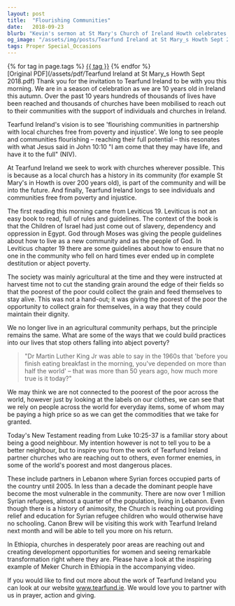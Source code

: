```yaml
---
layout: post
title:  "Flourishing Communities"
date:   2018-09-23
blurb: "Kevin's sermon at St Mary's Church of Ireland Howth celebrates Tearfund Ireland's 10th anniversary and its vision for flourishing communities free from poverty and injustice. Drawing from biblical teachings and the work of partner churches, he inspires action towards creating a world where everyone can maintain their dignity and reach their full potential."
og_image: "/assets/img/posts/Tearfund Ireland at St Mary_s Howth Sept 2018.png"
tags: Proper Special_Occasions
---    
```

<div class="tag-pills">
    {% for tag in page.tags %}
    <a href="{{ site.baseurl }}/tag/{{ tag | slugify }}" class="tag-pill">{{ tag }}</a>
    {% endfor %}
</div>
[Original PDF](/assets/pdf/Tearfund Ireland at St Mary_s Howth Sept 2018.pdf)
Thank you for the invitation to Tearfund Ireland to be with you this morning. We are in a season of celebration as we are 10 years old in Ireland this autumn. Over the past 10 years hundreds of thousands of lives have been reached and thousands of churches have been mobilised to reach out to their communities with the support of individuals and churches in Ireland.

Tearfund Ireland's vision is to see 'flourishing communities in partnership with local churches free from poverty and injustice'. We long to see people and communities flourishing – reaching their full potential – this resonates with what Jesus said in John 10:10 "I am come that they may have life, and have it to the full" (NIV).

At Tearfund Ireland we seek to work with churches wherever possible. This is because as a local church has a history in its community (for example St Mary's in Howth is over 200 years old), is part of the community and will be into the future. And finally, Tearfund Ireland longs to see individuals and communities free from poverty and injustice.

The first reading this morning came from Leviticus 19. Leviticus is not an easy book to read, full of rules and guidelines. The context of the book is that the Children of Israel had just come out of slavery, dependency and oppression in Egypt. God through Moses was giving the people guidelines about how to live as a new community and as the people of God. In Leviticus chapter 19 there are some guidelines about how to ensure that no one in the community who fell on hard times ever ended up in complete destitution or abject poverty.

The society was mainly agricultural at the time and they were instructed at harvest time not to cut the standing grain around the edge of their fields so that the poorest of the poor could collect the grain and feed themselves to stay alive. This was not a hand-out; it was giving the poorest of the poor the opportunity to collect grain for themselves, in a way that they could maintain their dignity.

We no longer live in an agricultural community perhaps, but the principle remains the same. What are some of the ways that we could build practices into our lives that stop others falling into abject poverty?

> "Dr Martin Luther King Jr was able to say in the 1960s that 'before you finish eating breakfast in the morning, you've depended on more than half the world' – that was more than 50 years ago, how much more true is it today?"

We may think we are not connected to the poorest of the poor across the world, however just by looking at the labels on our clothes, we can see that we rely on people across the world for everyday items, some of whom may be paying a high price so as we can get the commodities that we take for granted.

Today's New Testament reading from Luke 10:25-37 is a familiar story about being a good neighbour. My intention however is not to tell you to be a better neighbour, but to inspire you from the work of Tearfund Ireland partner churches who are reaching out to others, even former enemies, in some of the world's poorest and most dangerous places.

These include partners in Lebanon where Syrian forces occupied parts of the country until 2005. In less than a decade the dominant people have become the most vulnerable in the community. There are now over 1 million Syrian refugees, almost a quarter of the population, living in Lebanon. Even though there is a history of animosity, the Church is reaching out providing relief and education for Syrian refugee children who would otherwise have no schooling. Canon Brew will be visiting this work with Tearfund Ireland next month and will be able to tell you more on his return.

In Ethiopia, churches in desperately poor areas are reaching out and creating development opportunities for women and seeing remarkable transformation right where they are. Please have a look at the inspiring example of Meker Church in Ethiopia in the accompanying video.

If you would like to find out more about the work of Tearfund Ireland you can look at our website www.tearfund.ie. We would love you to partner with us in prayer, action and giving.
